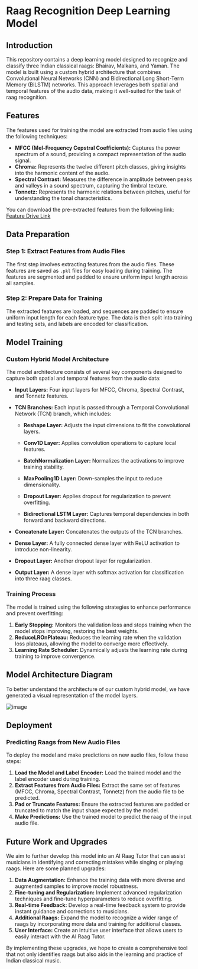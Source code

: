 # Raag Recognition Deep Learning Model

## Introduction

This repository contains a deep learning model designed to recognize and classify three Indian classical raags: Bhairav, Malkans, and Yaman. The model is built using a custom hybrid architecture that combines Convolutional Neural Networks (CNN) and Bidirectional Long Short-Term Memory (BiLSTM) networks. This approach leverages both spatial and temporal features of the audio data, making it well-suited for the task of raag recognition.

## Features

The features used for training the model are extracted from audio files using the following techniques:

- **MFCC (Mel-Frequency Cepstral Coefficients):** Captures the power spectrum of a sound, providing a compact representation of the audio signal.
- **Chroma:** Represents the twelve different pitch classes, giving insights into the harmonic content of the audio.
- **Spectral Contrast:** Measures the difference in amplitude between peaks and valleys in a sound spectrum, capturing the timbral texture.
- **Tonnetz:** Represents the harmonic relations between pitches, useful for understanding the tonal characteristics.

You can download the pre-extracted features from the following link:
[Feature Drive Link](https://drive.google.com/drive/folders/1ycnhABr7tuv7_BlTUdzKa39wEF0iPDgm?usp=sharing)

## Data Preparation

### Step 1: Extract Features from Audio Files

The first step involves extracting features from the audio files. These features are saved as `.pkl` files for easy loading during training. The features are segmented and padded to ensure uniform input length across all samples.

### Step 2: Prepare Data for Training

The extracted features are loaded, and sequences are padded to ensure uniform input length for each feature type. The data is then split into training and testing sets, and labels are encoded for classification.

## Model Training

### Custom Hybrid Model Architecture

The model architecture consists of several key components designed to capture both spatial and temporal features from the audio data:

- **Input Layers:** Four input layers for MFCC, Chroma, Spectral Contrast, and Tonnetz features.
  
- **TCN Branches:** Each input is passed through a Temporal Convolutional Network (TCN) branch, which includes:
  - **Reshape Layer:** Adjusts the input dimensions to fit the convolutional layers.
    
  - **Conv1D Layer:** Applies convolution operations to capture local features.
    
  - **BatchNormalization Layer:** Normalizes the activations to improve training stability.
    
  - **MaxPooling1D Layer:** Down-samples the input to reduce dimensionality.
    
  - **Dropout Layer:** Applies dropout for regularization to prevent overfitting.
    
  - **Bidirectional LSTM Layer:** Captures temporal dependencies in both forward and backward directions.
    
- **Concatenate Layer:** Concatenates the outputs of the TCN branches.
  
- **Dense Layer:** A fully connected dense layer with ReLU activation to introduce non-linearity.
  
- **Dropout Layer:** Another dropout layer for regularization.
  
- **Output Layer:** A dense layer with softmax activation for classification into three raag classes.

### Training Process

The model is trained using the following strategies to enhance performance and prevent overfitting:

1. **Early Stopping:** Monitors the validation loss and stops training when the model stops improving, restoring the best weights.
2. **ReduceLROnPlateau:** Reduces the learning rate when the validation loss plateaus, allowing the model to converge more effectively.
3. **Learning Rate Scheduler:** Dynamically adjusts the learning rate during training to improve convergence.

## Model Architecture Diagram

To better understand the architecture of our custom hybrid model, we have generated a visual representation of the model layers.

![image](https://github.com/SaiBhujbal/Raag-Recognition-V2/assets/46700402/126507e5-d110-4e2b-8bf8-dd0a45a4416f)

## Deployment

### Predicting Raags from New Audio Files

To deploy the model and make predictions on new audio files, follow these steps:

1. **Load the Model and Label Encoder:** Load the trained model and the label encoder used during training.
2. **Extract Features from Audio Files:** Extract the same set of features (MFCC, Chroma, Spectral Contrast, Tonnetz) from the audio file to be predicted.
3. **Pad or Truncate Features:** Ensure the extracted features are padded or truncated to match the input shape expected by the model.
4. **Make Predictions:** Use the trained model to predict the raag of the input audio file.

## Future Work and Upgrades

We aim to further develop this model into an AI Raag Tutor that can assist musicians in identifying and correcting mistakes while singing or playing raags. Here are some planned upgrades:

1. **Data Augmentation:** Enhance the training data with more diverse and augmented samples to improve model robustness.
2. **Fine-tuning and Regularization:** Implement advanced regularization techniques and fine-tune hyperparameters to reduce overfitting.
3. **Real-time Feedback:** Develop a real-time feedback system to provide instant guidance and corrections to musicians.
4. **Additional Raags:** Expand the model to recognize a wider range of raags by incorporating more data and training for additional classes.
5. **User Interface:** Create an intuitive user interface that allows users to easily interact with the AI Raag Tutor.

By implementing these upgrades, we hope to create a comprehensive tool that not only identifies raags but also aids in the learning and practice of Indian classical music.

